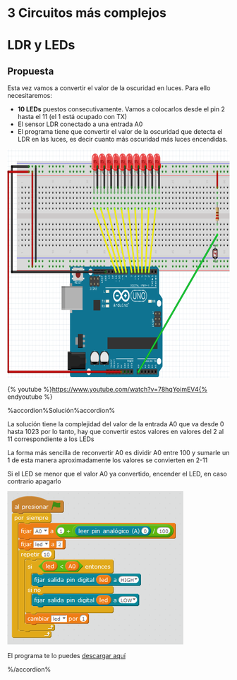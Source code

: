 
# 3 Circuitos más complejos

# LDR y LEDs

## Propuesta

Esta vez vamos a convertir el valor de la oscuridad en luces. Para ello necesitaremos:

- **10 LEDs** puestos consecutivamente. Vamos a colocarlos desde el pin 2 hasta el 11 (el 1 está ocupado con TX)
- El sensor LDR conectado a una entrada A0
- El programa tiene que convertir el valor de la oscuridad que detecta el LDR en las luces, es decir cuanto más oscuridad más luces encendidas.

<img src="img/cto-ldr-luces2.png" width="775" height="520" />

{% youtube %}https://www.youtube.com/watch?v=78hqYoimEV4{% endyoutube %}

%accordion%Solución%accordion%

La solución tiene la complejidad del valor de la entrada A0 que va desde 0 hasta 1023 por lo tanto, hay que convertir estos valores en valores del 2 al 11 correspondiente a los LEDs

La forma más sencilla de reconvertir A0 es dividir A0 entre 100 y sumarle un 1 de esta manera aproximadamente los valores se convierten en 2-11

Si el LED se menor que el valor A0 ya convertido, encender el LED, en caso contrario apagarlo

<img src="img/ldr-leds.png" width="399" height="348" />

El programa te lo puedes [descargar aquí](http://aularagon.catedu.es/materialesaularagon2013/arduino/M3/ldr-luces.sb2)


%/accordion%

